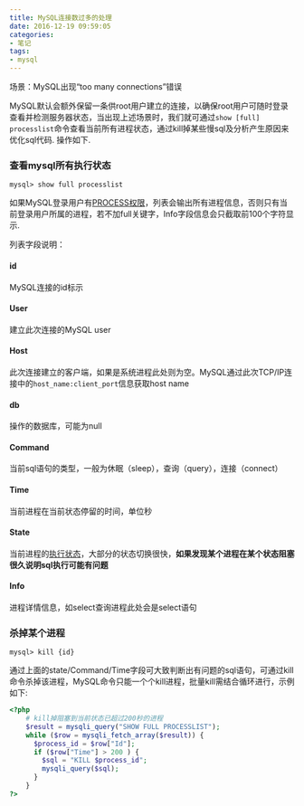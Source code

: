 ```yaml
---
title: MySQL连接数过多的处理
date: 2016-12-19 09:59:05
categories:
- 笔记
tags:
- mysql
---
```

场景：MySQL出现“too many connections”错误  

MySQL默认会额外保留一条供root用户建立的连接，以确保root用户可随时登录查看并检测服务器状态，当出现上述场景时，我们就可通过`show [full] processlist`命令查看当前所有进程状态，通过kill掉某些慢sql及分析产生原因来优化sql代码. 操作如下.

### 查看mysql所有执行状态
`mysql> show full processlist`  

如果MySQL登录用户有[PROCESS权限](http://dev.mysql.com/doc/refman/5.7/en/privileges-provided.html#priv_process)，列表会输出所有进程信息，否则只有当前登录用户所属的进程，若不加full关键字，Info字段信息会只截取前100个字符显示.  

列表字段说明：
#### id
MySQL连接的id标示
#### User
建立此次连接的MySQL user
#### Host
此次连接建立的客户端，如果是系统进程此处则为空。MySQL通过此次TCP/IP连接中的`host_name:client_port`信息获取host name
#### db
操作的数据库，可能为null
#### Command
当前sql语句的类型，一般为休眠（sleep），查询（query），连接（connect）
#### Time
当前进程在当前状态停留的时间，单位秒
#### State
当前进程的[执行状态](http://dev.mysql.com/doc/refman/5.7/en/general-thread-states.html)，大部分的状态切换很快，**如果发现某个进程在某个状态阻塞很久说明sql执行可能有问题**
#### Info
进程详情信息，如select查询进程此处会是select语句
<!-- more -->
### 杀掉某个进程
`mysql> kill {id}`  

通过上面的state/Command/Time字段可大致判断出有问题的sql语句，可通过kill命令杀掉该进程，MySQL命令只能一个个kill进程，批量kill需结合循环进行，示例如下:
``` php
<?php
    # kill掉阻塞到当前状态已超过200秒的进程
    $result = mysqli_query("SHOW FULL PROCESSLIST");
    while ($row = mysqli_fetch_array($result)) {
      $process_id = $row["Id"];
      if ($row["Time"] > 200 ) {
        $sql = "KILL $process_id";
        mysqli_query($sql);
      }
    }
?>
```
